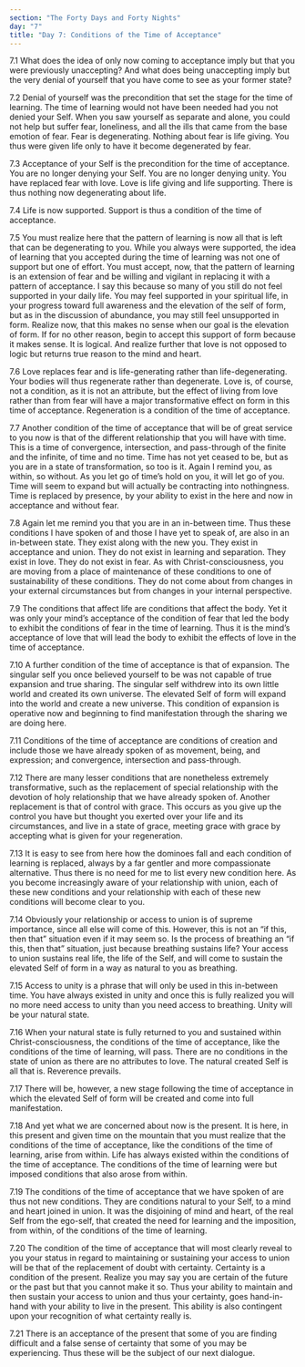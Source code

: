 ```yaml
---
section: "The Forty Days and Forty Nights"
day: "7"
title: "Day 7: Conditions of the Time of Acceptance"
---
```


7.1 What does the idea of only now coming to acceptance imply but that
you were previously unaccepting? And what does being unaccepting imply
but the very denial of yourself that you have come to see as your former
state?

7.2 Denial of yourself was the precondition that set the stage for the
time of learning. The time of learning would not have been needed had
you not denied your Self. When you saw yourself as separate and alone,
you could not help but suffer fear, loneliness, and all the ills that
came from the base emotion of fear. Fear is degenerating. Nothing about
fear is life giving. You thus were given life only to have it become
degenerated by fear.

7.3 Acceptance of your Self is the precondition for the time of
acceptance. You are no longer denying your Self. You are no longer
denying unity. You have replaced fear with love. Love is life giving and
life supporting. There is thus nothing now degenerating about life.

7.4 Life is now supported. Support is thus a condition of the time of
acceptance.

7.5 You must realize here that the pattern of learning is now all that
is left that can be degenerating to you. While you always were
supported, the idea of learning that you accepted during the time of
learning was not one of support but one of effort. You must accept, now,
that the pattern of learning is an extension of fear and be willing and
vigilant in replacing it with a pattern of acceptance. I say this
because so many of you still do not feel supported in your daily life.
You may feel supported in your spiritual life, in your progress toward
full awareness and the elevation of the self of form, but as in the
discussion of abundance, you may still feel unsupported in form. Realize
now, that this makes no sense when our goal is the elevation of form. If
for no other reason, begin to accept this support of form because it
makes sense. It is logical. And realize further that love is not opposed
to logic but returns true reason to the mind and heart.

7.6 Love replaces fear and is life-generating rather than
life-degenerating. Your bodies will thus regenerate rather than
degenerate. Love is, of course, not a condition, as it is not an
attribute, but the effect of living from love rather than from fear will
have a major transformative effect on form in this time of acceptance.
Regeneration is a condition of the time of acceptance.

7.7 Another condition of the time of acceptance that will be of great
service to you now is that of the different relationship that you will
have with time. This is a time of convergence, intersection, and
pass-through of the finite and the infinite, of time and no time. Time
has not yet ceased to be, but as you are in a state of transformation,
so too is it. Again I remind you, as within, so without. As you let go
of time’s hold on you, it will let go of you. Time will seem to expand
but will actually be contracting into nothingness. Time is replaced by
presence, by your ability to exist in the here and now in acceptance and
without fear.

7.8 Again let me remind you that you are in an in-between time. Thus
these conditions I have spoken of and those I have yet to speak of, are
also in an in-between state. They exist along with the new you. They
exist in acceptance and union. They do not exist in learning and
separation. They exist in love. They do not exist in fear. As with
Christ-consciousness, you are moving from a place of maintenance of
these conditions to one of sustainability of these conditions. They do
not come about from changes in your external circumstances but from
changes in your internal perspective.

7.9 The conditions that affect life are conditions that affect the body.
Yet it was only your mind’s acceptance of the condition of fear that led
the body to exhibit the conditions of fear in the time of learning. Thus
it is the mind’s acceptance of love that will lead the body to exhibit
the effects of love in the time of acceptance.

7.10 A further condition of the time of acceptance is that of expansion.
The singular self you once believed yourself to be was not capable of
true expansion and true sharing. The singular self withdrew into its own
little world and created its own universe. The elevated Self of form
will expand into the world and create a new universe. This condition of
expansion is operative now and beginning to find manifestation through
the sharing we are doing here.

7.11 Conditions of the time of acceptance are conditions of creation and
include those we have already spoken of as movement, being, and
expression; and convergence, intersection and pass-through.

7.12 There are many lesser conditions that are nonetheless extremely
transformative, such as the replacement of special relationship with the
devotion of holy relationship that we have already spoken of. Another
replacement is that of control with grace. This occurs as you give up
the control you have but thought you exerted over your life and its
circumstances, and live in a state of grace, meeting grace with grace by
accepting what is given for your regeneration.

7.13 It is easy to see from here how the dominoes fall and each
condition of learning is replaced, always by a far gentler and more
compassionate alternative. Thus there is no need for me to list every
new condition here. As you become increasingly aware of your
relationship with union, each of these new conditions and your
relationship with each of these new conditions will become clear to you.

7.14 Obviously your relationship or access to union is of supreme
importance, since all else will come of this. However, this is not an
“if this, then that” situation even if it may seem so. Is the process of
breathing an “if this, then that” situation, just because breathing
sustains life? Your access to union sustains real life, the life of the
Self, and will come to sustain the elevated Self of form in a way as
natural to you as breathing.

7.15 Access to unity is a phrase that will only be used in this
in-between time. You have always existed in unity and once this is fully
realized you will no more need access to unity than you need access to
breathing. Unity will be your natural state.

7.16 When your natural state is fully returned to you and sustained
within Christ-consciousness, the conditions of the time of acceptance,
like the conditions of the time of learning, will pass. There are no
conditions in the state of union as there are no attributes to love. The
natural created Self is all that is. Reverence prevails.

7.17 There will be, however, a new stage following the time of
acceptance in which the elevated Self of form will be created and come
into full manifestation.

7.18 And yet what we are concerned about now is the present. It is here,
in this present and given time on the mountain that you must realize
that the conditions of the time of acceptance, like the conditions of
the time of learning, arise from within. Life has always existed within
the conditions of the time of acceptance. The conditions of the time of
learning were but imposed conditions that also arose from within.

7.19 The conditions of the time of acceptance that we have spoken of are
thus not new conditions. They are conditions natural to your Self, to a
mind and heart joined in union. It was the disjoining of mind and heart,
of the real Self from the ego-self, that created the need for learning
and the imposition, from within, of the conditions of the time of
learning.

7.20 The condition of the time of acceptance that will most clearly
reveal to you your status in regard to maintaining or sustaining your
access to union will be that of the replacement of doubt with certainty.
Certainty is a condition of the present. Realize you may say you are
certain of the future or the past but that you cannot make it so. Thus
your ability to maintain and then sustain your access to union and thus
your certainty, goes hand-in-hand with your ability to live in the
present. This ability is also contingent upon your recognition of what
certainty really is.

7.21 There is an acceptance of the present that some of you are finding
difficult and a false sense of certainty that some of you may be
experiencing. Thus these will be the subject of our next dialogue.

